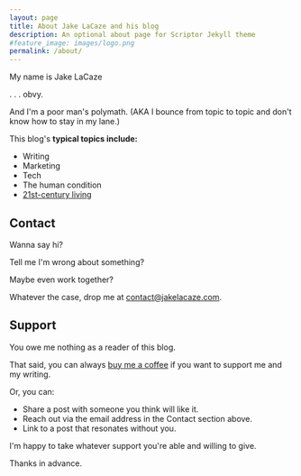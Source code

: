 ```yaml
---
layout: page
title: About Jake LaCaze and his blog
description: An optional about page for Scriptor Jekyll theme
#feature_image: images/logo.png
permalink: /about/
---
```


My name is Jake LaCaze

. . . obvy.

And I'm a poor man's polymath. (AKA I bounce from topic to topic and don't know how to stay in my lane.)

This blog's **typical topics include:**

- Writing
- Marketing
- Tech
- The human condition
- [21st-century living](https://www.youtube.com/watch?v=rKwMni-2szU)

## Contact
Wanna say hi?

Tell me I'm wrong about something?

Maybe even work together?

Whatever the case, drop me at [contact@jakelacaze.com](mailto:contact@jakelacaze.com).

## Support
You owe me nothing as a reader of this blog. 

That said, you can always [buy me a coffee](https://buymeacoffee.com/jakelacaze) if you want to support me and my writing.

Or, you can:

- Share a post with someone you think will like it.
- Reach out via the email address in the Contact section above.
- Link to a post that resonates without you.

I'm happy to take whatever support you're able and willing to give.

Thanks in advance.





